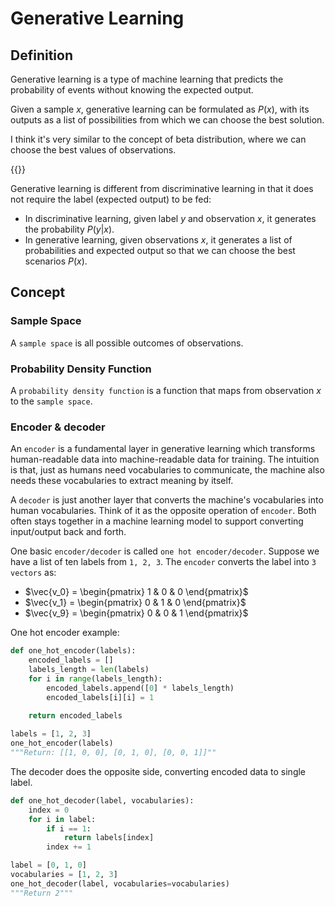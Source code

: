# Generative Learning

## Definition

Generative learning is a type of machine learning that predicts the probability of events without knowing the expected output.

Given a sample $x$, generative learning can be formulated as $P(x)$, with its outputs as a list of possibilities from which we can choose the best solution.

I think it's very similar to the concept of beta distribution, where we can choose the best values of observations.

{{<plotly id="chart-1" data="/docs/generative-learning/beta-distribution.json">}}

Generative learning is different from discriminative learning in that it does not require the label (expected output) to be fed:

- In discriminative learning, given label $y$ and observation $x$, it generates the probability $P(y|x)$.
- In generative learning, given observations $x$, it generates a list of probabilities and expected output so that we can choose the best scenarios $P(x)$.

## Concept

### Sample Space

A `sample space` is all possible outcomes of observations.

### Probability Density Function

A `probability density function` is a function that maps from observation $x$ to the `sample space`.

### Encoder & decoder

An `encoder` is a fundamental layer in generative learning which transforms human-readable data into machine-readable data for training. The intuition is that, just as humans need vocabularies to communicate, the machine also needs these vocabularies to extract meaning by itself.

A `decoder` is just another layer that converts the machine's vocabularies into human vocabularies. Think of it as the opposite operation of `encoder`. Both often stays together in a machine learning model to support converting input/output back and forth.

One basic `encoder/decoder` is called `one hot encoder/decoder`. Suppose we have a list of ten labels from `1, 2, 3`. The `encoder` converts the label into `3 vectors` as:

- $\vec{v_0} = \begin{pmatrix} 1 & 0 & 0 \end{pmatrix}$
- $\vec{v_1} = \begin{pmatrix} 0 & 1 & 0 \end{pmatrix}$
- $\vec{v_9} = \begin{pmatrix} 0 & 0 & 1 \end{pmatrix}$

One hot encoder example:

```python
def one_hot_encoder(labels):
    encoded_labels = []
    labels_length = len(labels)
    for i in range(labels_length):
        encoded_labels.append([0] * labels_length)
        encoded_labels[i][i] = 1
        
    return encoded_labels

labels = [1, 2, 3]
one_hot_encoder(labels)
"""Return: [[1, 0, 0], [0, 1, 0], [0, 0, 1]]""
```

The decoder does the opposite side, converting encoded data to single label.

```python
def one_hot_decoder(label, vocabularies):
    index = 0
    for i in label:
        if i == 1:
            return labels[index]
        index += 1

label = [0, 1, 0]
vocabularies = [1, 2, 3]
one_hot_decoder(label, vocabularies=vocabularies)
"""Return 2"""
```



